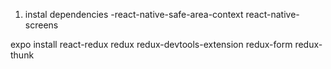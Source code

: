 1. instal dependencies
-react-native-safe-area-context react-native-screens


expo install react-redux redux redux-devtools-extension  redux-form redux-thunk
